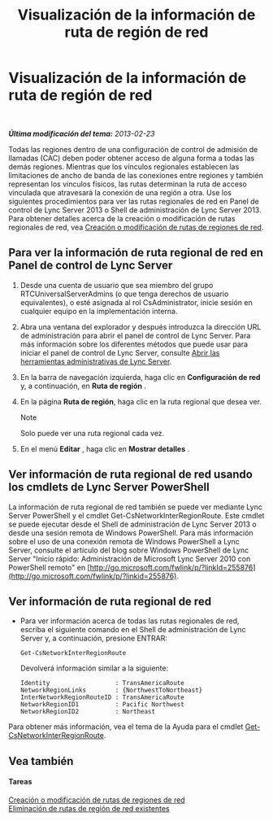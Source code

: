 ﻿---
title: Visualización de la información de ruta de región de red
TOCTitle: Visualización de la información de ruta de región de red
ms:assetid: 34dd9fa3-e695-4680-b244-3019298b5009
ms:mtpsurl: https://technet.microsoft.com/es-es/library/JJ688021(v=OCS.15)
ms:contentKeyID: 49889042
ms.date: 01/07/2017
mtps_version: v=OCS.15
ms.translationtype: HT
---

# Visualización de la información de ruta de región de red

 

_**Última modificación del tema:** 2013-02-23_

Todas las regiones dentro de una configuración de control de admisión de llamadas (CAC) deben poder obtener acceso de alguna forma a todas las demás regiones. Mientras que los vínculos regionales establecen las limitaciones de ancho de banda de las conexiones entre regiones y también representan los vínculos físicos, las rutas determinan la ruta de acceso vinculada que atravesará la conexión de una región a otra. Use los siguientes procedimientos para ver las rutas regionales de red en Panel de control de Lync Server 2013 o Shell de administración de Lync Server 2013. Para obtener detalles acerca de la creación o modificación de rutas regionales de red, vea [Creación o modificación de rutas de regiones de red](lync-server-2013-creating-or-modifying-network-region-routes.md).

## Para ver la información de ruta regional de red en Panel de control de Lync Server

1.  Desde una cuenta de usuario que sea miembro del grupo RTCUniversalServerAdmins (o que tenga derechos de usuario equivalentes), o esté asignada al rol CsAdministrator, inicie sesión en cualquier equipo en la implementación interna.

2.  Abra una ventana del explorador y después introduzca la dirección URL de administración para abrir el panel de control de Lync Server. Para más información sobre los diferentes métodos que puede usar para iniciar el panel de control de Lync Server, consulte [Abrir las herramientas administrativas de Lync Server](lync-server-2013-open-lync-server-administrative-tools.md).

3.  En la barra de navegación izquierda, haga clic en **Configuración de red** y, a continuación, en **Ruta de región** .

4.  En la página **Ruta de región**, haga clic en la ruta regional que desea ver.
    

    > [!NOTE]
    > Solo puede ver una ruta regional cada vez.



5.  En el menú **Editar** , haga clic en **Mostrar detalles** .

## Ver información de ruta regional de red usando los cmdlets de Lync Server PowerShell

La información de ruta regional de red también se puede ver mediante Lync Server PowerShell y el cmdlet Get-CsNetworkInterRegionRoute. Este cmdlet se puede ejecutar desde el Shell de administración de Lync Server 2013 o desde una sesión remota de Windows PowerShell. Para más información sobre el uso de una conexión remota de Windows PowerShell a Lync Server, consulte el artículo del blog sobre Windows PowerShell de Lync Server "Inicio rápido: Administración de Microsoft Lync Server 2010 con PowerShell remoto" en [http://go.microsoft.com/fwlink/p/?linkId=255876](http://go.microsoft.com/fwlink/p/?linkid=255876).

## Ver información de ruta regional de red

  - Para ver información acerca de todas las rutas regionales de red, escriba el siguiente comando en el Shell de administración de Lync Server y, a continuación, presione ENTRAR:
    
        Get-CsNetworkInterRegionRoute
    
    Devolverá información similar a la siguiente:
    
        Identity                  : TransAmericaRoute
        NetworkRegionLinks        : {NorthwestToNortheast}
        InterNetworkRegionRouteID : TransAmericaRoute
        NetworkRegionID1          : Pacific Northwest
        NetworkRegionID2          : Northeast

Para obtener más información, vea el tema de la Ayuda para el cmdlet [Get-CsNetworkInterRegionRoute](get-csnetworkinterregionroute.md).

## Vea también

#### Tareas

[Creación o modificación de rutas de regiones de red](lync-server-2013-creating-or-modifying-network-region-routes.md)  
[Eliminación de rutas de región de red existentes](lync-server-2013-deleting-existing-network-region-routes.md)

